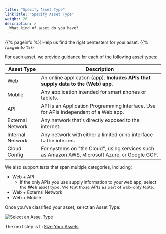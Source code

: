 ```yaml
---
title: "Specify Asset Type"
linkTitle: "Specify Asset Type"
weight: 20
description: >
  What kind of asset do you have?
---
```


{{% pageinfo %}}
Help us find the right pentesters for your asset.
{{% /pageinfo %}}

For each asset, we provide guidance for each of the following asset types:  

| Asset Type       | Description                                                                                       |
|------------------|---------------------------------------------------------------------------------------------------|
| Web              | An online application (app). **Includes APIs that supply data to the (Web) app**.                     |
| Mobile           | Any application intended for smart phones or tablets.                                             |
| API              | API is an Application Programming Interface. Use for APIs independent of a Web app. |
| External Network | Any network that's directly exposed to the internet.                                              |
| Internal Network | Any network with either a limited or no interface to the internet.                                |
| Cloud Config     | For systems on "the Cloud", using services such as Amazon AWS, Microsoft Azure, or Google GCP.    |

We also support tests that span multiple categories, including:

- Web + API
  - If the only APIs you use supply information to your web app, select the 
    **Web** asset type. We test those APIs as part of web-only tests.
- Web + External Network
- Web + Mobile

Once you've classified your asset, select an Asset Type:

![Select an Asset Type](/AssetType.png "Select an asset type")

The next step is to [Size Your Assets](../asset-size)
